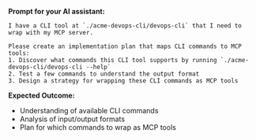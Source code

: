 **Prompt for your AI assistant:**
```
I have a CLI tool at `./acme-devops-cli/devops-cli` that I need to wrap with my MCP server.

Please create an implementation plan that maps CLI commands to MCP tools:
1. Discover what commands this CLI tool supports by running `./acme-devops-cli/devops-cli --help`
2. Test a few commands to understand the output format
3. Design a strategy for wrapping these CLI commands as MCP tools
```

**Expected Outcome:**
- Understanding of available CLI commands
- Analysis of input/output formats
- Plan for which commands to wrap as MCP tools
